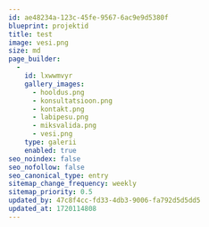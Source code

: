 ```yaml
---
id: ae48234a-123c-45fe-9567-6ac9e9d5380f
blueprint: projektid
title: test
image: vesi.png
size: md
page_builder:
  -
    id: lxwwmvyr
    gallery_images:
      - hooldus.png
      - konsultatsioon.png
      - kontakt.png
      - labipesu.png
      - miksvalida.png
      - vesi.png
    type: galerii
    enabled: true
seo_noindex: false
seo_nofollow: false
seo_canonical_type: entry
sitemap_change_frequency: weekly
sitemap_priority: 0.5
updated_by: 47c8f4cc-fd33-4db3-9006-fa792d5d5dd5
updated_at: 1720114808
---
```

